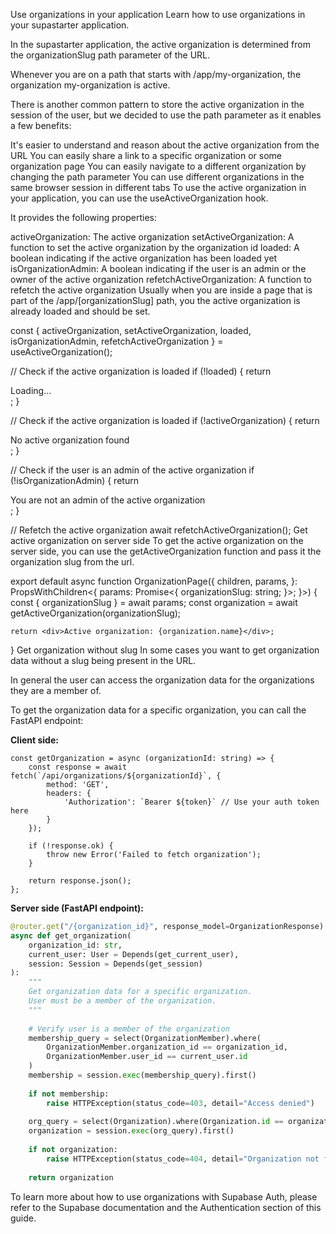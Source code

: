 Use organizations in your application
Learn how to use organizations in your supastarter application.

In the supastarter application, the active organization is determined from the organizationSlug path parameter of the URL.

Whenever you are on a path that starts with /app/my-organization, the organization my-organization is active.

There is another common pattern to store the active organization in the session of the user, but we decided to use the path parameter as it enables a few benefits:

It's easier to understand and reason about the active organization from the URL
You can easily share a link to a specific organization or some organization page
You can easily navigate to a different organization by changing the path parameter
You can use different organizations in the same browser session in different tabs
To use the active organization in your application, you can use the useActiveOrganization hook.

It provides the following properties:

activeOrganization: The active organization
setActiveOrganization: A function to set the active organization by the organization id
loaded: A boolean indicating if the active organization has been loaded yet
isOrganizationAdmin: A boolean indicating if the user is an admin or the owner of the active organization
refetchActiveOrganization: A function to refetch the active organization
Usually when you are inside a page that is part of the /app/[organizationSlug] path, you the active organization is already loaded and should be set.


const { activeOrganization, setActiveOrganization, loaded, isOrganizationAdmin, refetchActiveOrganization } = useActiveOrganization();
 
// Check if the active organization is loaded
if (!loaded) {
  return <div>Loading...</div>;
}
 
// Check if the active organization is loaded
if (!activeOrganization) {
  return <div>No active organization found</div>;
}
 
// Check if the user is an admin of the active organization
if (!isOrganizationAdmin) {
  return <div>You are not an admin of the active organization</div>;
}
 
// Refetch the active organization
await refetchActiveOrganization();
Get active organization on server side
To get the active organization on the server side, you can use the getActiveOrganization function and pass it the organization slug from the url.


export default async function OrganizationPage({
	children,
	params,
}: PropsWithChildren<{
	params: Promise<{
		organizationSlug: string;
	}>;
}>) {
	const { organizationSlug } = await params;
	const organization = await getActiveOrganization(organizationSlug);
 
	return <div>Active organization: {organization.name}</div>;
}
Get organization without slug
In some cases you want to get organization data without a slug being present in the URL.

In general the user can access the organization data for the organizations they are a member of.

To get the organization data for a specific organization, you can call the FastAPI endpoint:

**Client side:**
```tsx
const getOrganization = async (organizationId: string) => {
    const response = await fetch(`/api/organizations/${organizationId}`, {
        method: 'GET',
        headers: {
            'Authorization': `Bearer ${token}` // Use your auth token here
        }
    });

    if (!response.ok) {
        throw new Error('Failed to fetch organization');
    }

    return response.json();
};
```

**Server side (FastAPI endpoint):**
```python
@router.get("/{organization_id}", response_model=OrganizationResponse)
async def get_organization(
    organization_id: str,
    current_user: User = Depends(get_current_user),
    session: Session = Depends(get_session)
):
    """
    Get organization data for a specific organization.
    User must be a member of the organization.
    """
    
    # Verify user is a member of the organization
    membership_query = select(OrganizationMember).where(
        OrganizationMember.organization_id == organization_id,
        OrganizationMember.user_id == current_user.id
    )
    membership = session.exec(membership_query).first()
    
    if not membership:
        raise HTTPException(status_code=403, detail="Access denied")
    
    org_query = select(Organization).where(Organization.id == organization_id)
    organization = session.exec(org_query).first()
    
    if not organization:
        raise HTTPException(status_code=404, detail="Organization not found")
    
    return organization
```

To learn more about how to use organizations with Supabase Auth, please refer to the Supabase documentation and the Authentication section of this guide.
